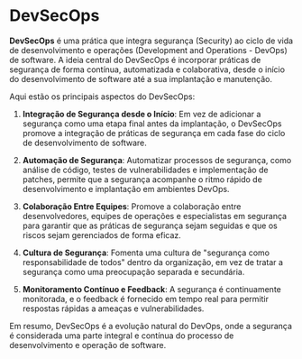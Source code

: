 # DevSecOps

**DevSecOps** é uma prática que integra segurança (Security) ao ciclo de vida de desenvolvimento e operações (Development and Operations - DevOps) de software. A ideia central do DevSecOps é incorporar práticas de segurança de forma contínua, automatizada e colaborativa, desde o início do desenvolvimento de software até a sua implantação e manutenção. 

Aqui estão os principais aspectos do DevSecOps:

1. **Integração de Segurança desde o Início**: Em vez de adicionar a segurança como uma etapa final antes da implantação, o DevSecOps promove a integração de práticas de segurança em cada fase do ciclo de desenvolvimento de software.

2. **Automação de Segurança**: Automatizar processos de segurança, como análise de código, testes de vulnerabilidades e implementação de patches, permite que a segurança acompanhe o ritmo rápido de desenvolvimento e implantação em ambientes DevOps.

3. **Colaboração Entre Equipes**: Promove a colaboração entre desenvolvedores, equipes de operações e especialistas em segurança para garantir que as práticas de segurança sejam seguidas e que os riscos sejam gerenciados de forma eficaz.

4. **Cultura de Segurança**: Fomenta uma cultura de "segurança como responsabilidade de todos" dentro da organização, em vez de tratar a segurança como uma preocupação separada e secundária.

5. **Monitoramento Contínuo e Feedback**: A segurança é continuamente monitorada, e o feedback é fornecido em tempo real para permitir respostas rápidas a ameaças e vulnerabilidades.

Em resumo, DevSecOps é a evolução natural do DevOps, onde a segurança é considerada uma parte integral e contínua do processo de desenvolvimento e operação de software.